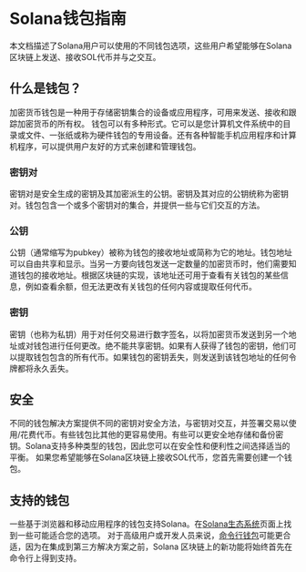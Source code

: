 # Solana钱包指南
本文档描述了Solana用户可以使用的不同钱包选项，这些用户希望能够在Solana区块链上发送、接收SOL代币并与之交互。

## 什么是钱包？
加密货币钱包是一种用于存储密钥集合的设备或应用程序，可用来发送、接收和跟踪加密货币的所有权。 钱包可以有多种形式。它可以是您计算机文件系统中的目录或文件、一张纸或称为硬件钱包的专用设备。还有各种智能手机应用程序和计算机程序，可以提供用户友好的方式来创建和管理钱包。

### 密钥对
密钥对是安全生成的密钥及其加密派生的公钥。密钥及其对应的公钥统称为密钥对。钱包包含一个或多个密钥对的集合，并提供一些与它们交互的方法。

### 公钥
公钥（通常缩写为pubkey）被称为钱包的接收地址或简称为它的地址。钱包地址可以自由共享和显示。当另一方要向钱包发送一定数量的加密货币时，他们需要知道钱包的接收地址。根据区块链的实现，该地址还可用于查看有关钱包的某些信息，例如查看余额，但无法更改有关钱包的任何内容或提取任何代币。

### 密钥
密钥（也称为私钥）用于对任何交易进行数字签名，以将加密货币发送到另一个地址或对钱包进行任何更改。绝不能共享密钥。如果有人获得了钱包的密钥，他们可以提取钱包包含的所有代币。如果钱包的密钥丢失，则发送到该钱包地址的任何令牌都将永久丢失。

## 安全
不同的钱包解决方案提供不同的密钥对安全方法，与密钥对交互，并签署交易以使用/花费代币。有些钱包比其他的更容易使用。有些可以更安全地存储和备份密钥。Solana支持多种类型的钱包，因此您可以在安全性和便利性之间选择适当的平衡。
如果您希望能够在Solana区块链上接收SOL代币，您首先需要创建一个钱包。

## 支持的钱包
一些基于浏览器和移动应用程序的钱包支持Solana。在[Solana生态系统](https://solana.com/ecosystem/explore?categories=wallet)页面上找到一些可能适合您的选项。
对于高级用户或开发人员来说，[命令行钱包](https://docs.solanalabs.com/cli/wallets)可能更合适，因为在集成到第三方解决方案之前，Solana 区块链上的新功能将始终首先在命令行上得到支持。
